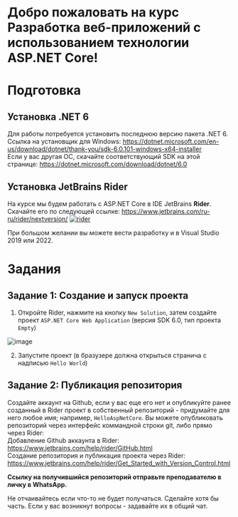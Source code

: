 # Добро пожаловать на курс Разработка веб-приложений с использованием технологии ASP.NET Core!
# Подготовка
## Установка .NET 6
Для работы потребуется установить последнюю версию пакета .NET 6. \
Ссылка на установщик для Windows: https://dotnet.microsoft.com/en-us/download/dotnet/thank-you/sdk-6.0.101-windows-x64-installer \
Если у вас другая ОС, скачайте соответствующий SDK на этой странице: https://dotnet.microsoft.com/download/dotnet/6.0

## Установка JetBrains Rider
На курсе мы будем работать с ASP.NET Core в IDE JetBrains **Rider**. \
Скачайте его по следующей ссылке: https://www.jetbrains.com/ru-ru/rider/nextversion/
[![rider](https://user-images.githubusercontent.com/36400912/141110435-9fbe9541-91d6-4122-a58e-c72d2b318e47.png)](https://www.jetbrains.com/ru-ru/rider/nextversion/)

При большом желании вы можете вести разработку и в Visual Studio 2019 или 2022.

# Задания
## Задание 1: Создание и запуск проекта
1. Откройте Rider, нажмите на кнопку `New Solution`, затем создайте проект `ASP.NET Core Web Application` (версия SDK 6.0, тип проекта `Empty`)

![image](https://user-images.githubusercontent.com/36400912/141202045-261116d4-bbef-4759-9aff-b05efbcac3e8.png)

2. Запустите проект (в бразузере должна открыться странича с надписью `Hello World`)


## Задание 2: Публикация репозитория
Создайте аккаунт на Github, если у вас еще его нет и опубликуйте ранее созданный в Rider проект в собственный репозиторий - придумайте для него любое имя; например, `HelloAspNetCore`. Вы можете опубликовать репозиторий через интерфейс коммандной строки git, либо прямо через Rider: \
Добавление Github аккаунта в Rider: https://www.jetbrains.com/help/rider/GitHub.html \
Создание репозитория и публикация проекта через Rider: https://www.jetbrains.com/help/rider/Get_Started_with_Version_Control.html

**Ссылку на получившийся репозиторий отправьте преподавателю в личку в WhatsApp.**

Не отчаивайтесь если что-то не будет получаться. Сделайте хотя бы часть. Если у вас возникнут вопросы - задавайте их в общий чат.
